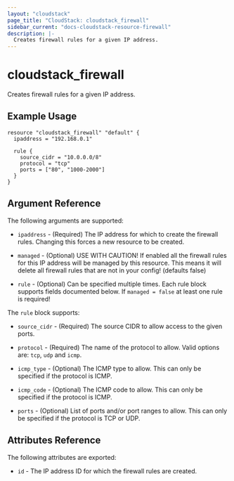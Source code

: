 ```yaml
---
layout: "cloudstack"
page_title: "CloudStack: cloudstack_firewall"
sidebar_current: "docs-cloudstack-resource-firewall"
description: |-
  Creates firewall rules for a given IP address.
---
```


# cloudstack\_firewall

Creates firewall rules for a given IP address.

## Example Usage

```
resource "cloudstack_firewall" "default" {
  ipaddress = "192.168.0.1"

  rule {
    source_cidr = "10.0.0.0/8"
    protocol = "tcp"
    ports = ["80", "1000-2000"]
  }
}
```

## Argument Reference

The following arguments are supported:

* `ipaddress` - (Required) The IP address for which to create the firewall rules.
    Changing this forces a new resource to be created.

* `managed` - (Optional) USE WITH CAUTION! If enabled all the firewall rules for
    this IP address will be managed by this resource. This means it will delete
    all firewall rules that are not in your config! (defaults false)

* `rule` - (Optional) Can be specified multiple times. Each rule block supports
    fields documented below. If `managed = false` at least one rule is required!

The `rule` block supports:

* `source_cidr` - (Required) The source CIDR to allow access to the given ports.

* `protocol` - (Required) The name of the protocol to allow. Valid options are:
    `tcp`, `udp` and `icmp`.

* `icmp_type` - (Optional) The ICMP type to allow. This can only be specified if
    the protocol is ICMP.

* `icmp_code` - (Optional) The ICMP code to allow. This can only be specified if
    the protocol is ICMP.

* `ports` - (Optional) List of ports and/or port ranges to allow. This can only
    be specified if the protocol is TCP or UDP.

## Attributes Reference

The following attributes are exported:

* `id` - The IP address ID for which the firewall rules are created.
